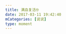 ```yaml
---
title: 满血复活🤓
date: 2017-03-11 19:42:40
mCategories: [说说]
type: moment
---
```


<div id="pics-20170311194240"></div>

<script>
var data = [
    {"link": "2017-03-11_000000.jpeg", "type": "shuoshuo"}
];
picsRender(data, "pics-20170311194240");
</script>
